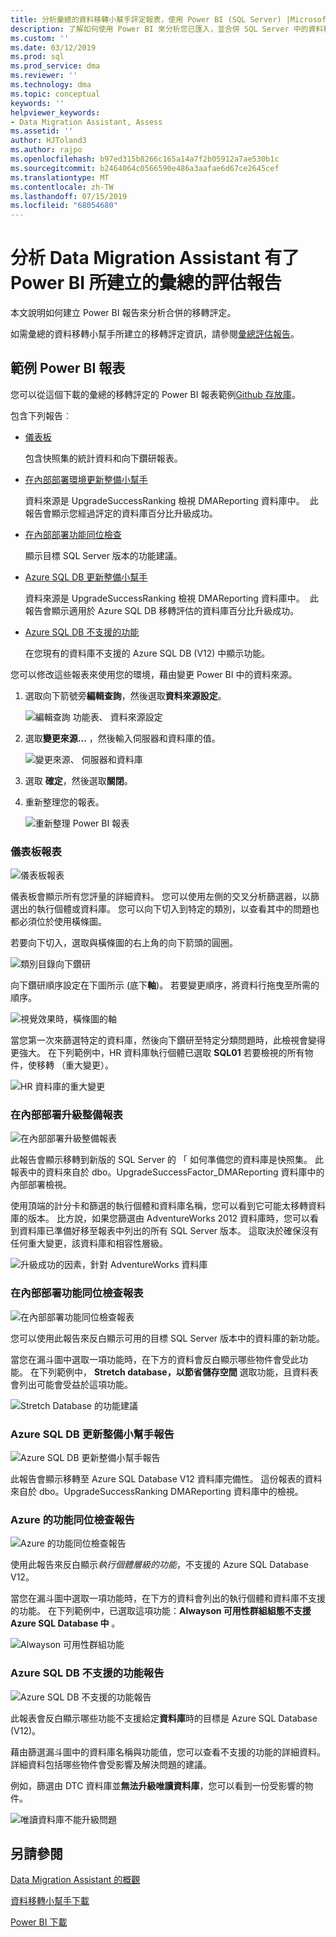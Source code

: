 ```yaml
---
title: 分析彙總的資料移轉小幫手評定報表，使用 Power BI (SQL Server) |Microsoft Docs
description: 了解如何使用 Power BI 來分析您已匯入，並合併 SQL Server 中的資料移轉評估報告
ms.custom: ''
ms.date: 03/12/2019
ms.prod: sql
ms.prod_service: dma
ms.reviewer: ''
ms.technology: dma
ms.topic: conceptual
keywords: ''
helpviewer_keywords:
- Data Migration Assistant, Assess
ms.assetid: ''
author: HJToland3
ms.author: rajpo
ms.openlocfilehash: b97ed315b8266c165a14a7f2b05912a7ae530b1c
ms.sourcegitcommit: b2464064c0566590e486a3aafae6d67ce2645cef
ms.translationtype: MT
ms.contentlocale: zh-TW
ms.lasthandoff: 07/15/2019
ms.locfileid: "68054680"
---
```

# <a name="analyze-consolidated-assessment-reports-created-by-data-migration-assistant-with-power-bi"></a>分析 Data Migration Assistant 有了 Power BI 所建立的彙總的評估報告

本文說明如何建立 Power BI 報告來分析合併的移轉評定。

如需彙總的資料移轉小幫手所建立的移轉評定資訊，請參閱[彙總評估報告](../dma/dma-consolidatereports.md)。

## <a name="sample-power-bi-reports"></a>範例 Power BI 報表

您可以從這個下載的彙總的移轉評定的 Power BI 報表範例[Github 存放庫](https://github.com/Microsoft/sql-server-samples/tree/master/samples/features/data-migration-assistant)。

包含下列報告︰ 

- [儀表板](#dashboard-report)

  包含快照集的統計資料和向下鑽研報表。

- [在內部部署環境更新整備小幫手](#on-premises-upgrade-readiness-report)

  資料來源是 UpgradeSuccessRanking 檢視 DMAReporting 資料庫中。  此報告會顯示您經過評定的資料庫百分比升級成功。

- [在內部部署功能同位檢查](#on-premises-feature-parity-report)

  顯示目標 SQL Server 版本的功能建議。

- [Azure SQL DB 更新整備小幫手](#azure-sql-db-upgrade-readiness-report)

  資料來源是 UpgradeSuccessRanking 檢視 DMAReporting 資料庫中。  此報告會顯示適用於 Azure SQL DB 移轉評估的資料庫百分比升級成功。

- [Azure SQL DB 不支援的功能](#azure-sql-db-unsupported-features-report)

  在您現有的資料庫不支援的 Azure SQL DB (V12) 中顯示功能。

您可以修改這些報表來使用您的環境，藉由變更 Power BI 中的資料來源。 

1. 選取向下箭號旁**編輯查詢**，然後選取**資料來源設定**。

   ![編輯查詢 功能表、 資料來源設定](../dma/media/DataSourceSettings.png)

1. 選取**變更來源...** ，然後輸入伺服器和資料庫的值。

   ![變更來源、 伺服器和資料庫](../dma/media/ChangeSource.png)

1. 選取  **確定**，然後選取**關閉**。

1. 重新整理您的報表。

   ![重新整理 Power BI 報表](../dma/media/RefreshReport.png)

### <a name="dashboard-report"></a>儀表板報表

![儀表板報表](../dma/media/DashboardReport.png)

儀表板會顯示所有您評量的詳細資料。 您可以使用左側的交叉分析篩選器，以篩選出的執行個體或資料庫。 您可以向下切入到特定的類別，以查看其中的問題也都必須位於使用橫條圖。

若要向下切入，選取與橫條圖的右上角的向下箭頭的圓圈。

![類別目錄向下鑽研](../dma/media/CategoryDrillDown.png)

向下鑽研順序設定在下圖所示 (底下**軸**)。 若要變更順序，將資料行拖曳至所需的順序。

![視覺效果時，橫條圖的軸](../dma/media/VisualizationsAxis.png)

當您第一次來篩選特定的資料庫，然後向下鑽研至特定分類問題時，此檢視會變得更強大。 在下列範例中，HR 資料庫執行個體已選取 **SQL01** 若要檢視的所有物件，使移轉 （重大變更）。

![HR 資料庫的重大變更](../dma/media/BreakingChanges.png)

### <a name="on-premises-upgrade-readiness-report"></a>在內部部署升級整備報表

![在內部部署升級整備報表](../dma/media/OnPremisesUpgradeReadinessReport.png)

此報告會顯示移轉到新版的 SQL Server 的 「 如何準備您的資料庫是快照集。 此報表中的資料來自於 dbo。UpgradeSuccessFactor\_DMAReporting 資料庫中的內部部署檢視。

使用頂端的計分卡和篩選的執行個體和資料庫名稱，您可以看到它可能太移轉資料庫的版本。 比方說，如果您篩選由 AdventureWorks 2012 資料庫時，您可以看到資料庫已準備好移至報表中列出的所有 SQL Server 版本。 這取決於確保沒有任何重大變更，該資料庫和相容性層級。

![升級成功的因素，針對 AdventureWorks 資料庫](../dma/media/UpgradeSuccessFactor.png)

### <a name="on-premises-feature-parity-report"></a>在內部部署功能同位檢查報表

![在內部部署功能同位檢查報表](../dma/media/OnPremisesFeatureParityReport.png)

您可以使用此報告來反白顯示可用的目標 SQL Server 版本中的資料庫的新功能。

當您在漏斗圖中選取一項功能時，在下方的資料會反白顯示哪些物件會受此功能。 在下列範例中， **Stretch database，以節省儲存空間** 選取功能，且資料表會列出可能會受益於這項功能。

![Stretch Database 的功能建議](../dma/media/FeatureRecommend_StretchDatabase.png)

### <a name="azure-sql-db-upgrade-readiness-report"></a>Azure SQL DB 更新整備小幫手報告

![Azure SQL DB 更新整備小幫手報告](../dma/media/AzureSQLDBUpgradeReadinessReport.png)

此報告會顯示移轉至 Azure SQL Database V12 資料庫完備性。 這份報表的資料來自於 dbo。UpgradeSuccessRanking DMAReporting 資料庫中的檢視。

### <a name="azure-features-parity-report"></a>Azure 的功能同位檢查報告

![Azure 的功能同位檢查報告](../dma/media/AzureFeaturesParityReport.png)

使用此報告來反白顯示*執行個體層級的功能*，不支援的 Azure SQL Database V12。

當您在漏斗圖中選取一項功能時，在下方的資料會列出的執行個體和資料庫不支援的功能。 在下列範例中，已選取這項功能：**Alwayson 可用性群組組態不支援 Azure SQL Database 中** 。  

![Alwayson 可用性群組功能](../dma/media/Feature_AlwaysOnAvailability.png)

 
### <a name="azure-sql-db-unsupported-features-report"></a>Azure SQL DB 不支援的功能報告

![Azure SQL DB 不支援的功能報告](../dma/media/AzureSQLDBUnsupportedFeaturesReport.png)

此報表會反白顯示哪些功能不支援給定**資料庫**時的目標是 Azure SQL Database (V12)。

藉由篩選漏斗圖中的資料庫名稱與功能值，您可以查看不支援的功能的詳細資料。 詳細資料包括哪些物件會受影響及解決問題的建議。

例如，篩選由 DTC 資料庫並**無法升級唯讀資料庫**，您可以看到一份受影響的物件。

![唯讀資料庫不能升級問題](../dma/media/ReadOnlyDatabases.png)

## <a name="see-also"></a>另請參閱

[Data Migration Assistant 的概觀](../dma/dma-overview.md)

[資料移轉小幫手下載](https://www.microsoft.com/download/details.aspx?id=53595)

[Power BI 下載](https://powerbi.microsoft.com/)
